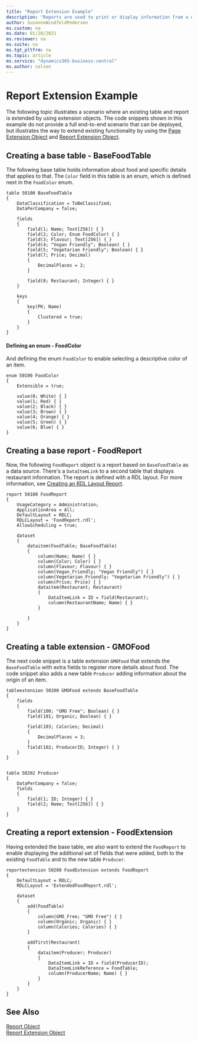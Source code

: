 ```yaml
---
title: "Report Extension Example"
description: "Reports are used to print or display information from a database."
author: SusanneWindfeldPedersen
ms.custom: na
ms.date: 01/20/2021
ms.reviewer: na
ms.suite: na
ms.tgt_pltfrm: na
ms.topic: article
ms.service: "dynamics365-business-central"
ms.author: solsen
---
```


# Report Extension Example

The following topic illustrates a scenario where an existing table and report is extended by using extension objects. The code snippets shown in this example do not provide a full end-to-end scenario that can be deployed, but illustrates the way to extend existing functionality by using the [Page Extension Object](devenv-page-ext-object.md) and [Report Extension Object](devenv-report-ext-object.md).

## Creating a base table - BaseFoodTable

The following base table holds information about food and specific details that applies to that. The `Color` field in this table is an enum, which is defined next in the `FoodColor` enum.

```al
table 50100 BaseFoodTable
{
    DataClassification = ToBeClassified;
    DataPerCompany = false;

    fields
    {
        field(1; Name; Text[256]) { }
        field(2; Color; Enum FoodColor) { }
        field(3; Flavour; Text[256]) { }
        field(4; "Vegan Friendly"; Boolean) { }
        field(5; "Vegetarian Friendly"; Boolean) { }
        field(7; Price; Decimal)
        {
            DecimalPlaces = 2;
        }

        field(8; Restaurant; Integer) { }
    }

    keys
    {
        key(PK; Name)
        {
            Clustered = true;
        }
    }
}
```
#### Defining an enum - FoodColor

And defining the enum `FoodColor` to enable selecting a descriptive color of an item.

```al
enum 50100 FoodColor
{
    Extensible = true;

    value(0; White) { }
    value(1; Red) { }
    value(2; Black) { }
    value(3; Brown) { }
    value(4; Orange) { }
    value(5; Green) { }
    value(6; Blue) { }
}
```

<!--
## Creating a page to display

To be able to display data from and enter data in the `BaseFoodTable`, we will create the following page called `BaseFoodPage`.

```al
page 50101 BaseFoodPage
{
    PageType = Card;
    ApplicationArea = All;
    UsageCategory = Administration;
    SourceTable = BaseFoodTable;

    layout
    {
        area(Content)
        {
            group(GroupName)
            {
                field(Name; Rec.Name) { }
                field(Color; Rec.Color) { }
            }
        }
    }
}
```
-->

## Creating a base report - FoodReport

Now, the following `FoodReport` object is a report based on `BaseFoodTable` as a data source. There's a `DataItemLink` to a second table that displays restaurant information. The report is defined with a RDL layout. For more information, see [Creating an RDL Layout Report](devenv-howto-rdl-report-layout.md).

```al
report 50100 FoodReport
{
    UsageCategory = Administration;
    ApplicationArea = All;
    DefaultLayout = RDLC;
    RDLCLayout = 'FoodReport.rdl';
    AllowScheduling = true;

    dataset
    {
        dataitem(FoodTable; BaseFoodTable)
        {
            column(Name; Name) { }
            column(Color; Color) { }
            column(Flavour; Flavour) { }
            column(Vegan_Friendly; "Vegan Friendly") { }
            column(Vegetarian_Friendly; "Vegetarian Friendly") { }
            column(Price; Price) { }
            dataitem(Restaurant; Restaurant)
            {
                DataItemLink = ID = field(Restaurant);
                column(RestaurantName; Name) { }
            }

        }
    }
}
```

## Creating a table extension - GMOFood

The next code snippet is a table extension `GMOFood` that extends the `BaseFoodTable` with extra fields to register more details about food. The code snippet also adds a new table `Producer` adding information about the origin of an item.

```al
tableextension 50200 GMOFood extends BaseFoodTable
{
    fields
    {
        field(100; "GMO Free"; Boolean) { }
        field(101; Organic; Boolean) { }

        field(103; Calories; Decimal)
        {
            DecimalPlaces = 3;
        }
        field(102; ProducerID; Integer) { }
    }
}


table 50202 Producer
{
    DataPerCompany = false;
    fields
    {
        field(1; ID; Integer) { }
        field(2; Name; Text[256]) { }
    }
}
```

## Creating a report extension - FoodExtension

Having extended the base table, we also want to extend the `FoodReport` to enable displaying the additional set of fields that were added, both to the existing `FoodTable` and to the new table `Producer`.

```al
reportextension 50200 FoodExtension extends FoodReport
{
    DefaultLayout = RDLC;
    RDLCLayout = 'ExtendedFoodReport.rdl';

    dataset
    {
        add(FoodTable)
        {
            column(GMO_Free; "GMO Free") { }
            column(Organic; Organic) { }
            column(Calories; Calories) { }
        }

        addfirst(Restaurant)
        {
            dataitem(Producer; Producer)
            {
                DataItemLink = ID = field(ProducerID);
                DataItemLinkReference = FoodTable;
                column(ProducerName; Name) { }
            }
        }
    }
}
```

## See Also

[Report Object](devenv-report-object.md)  
[Report Extension Object](devenv-report-ext-object.md)